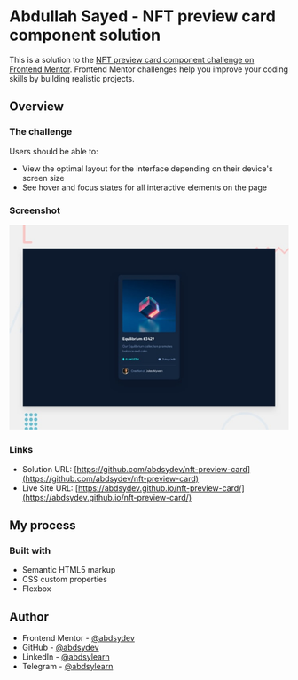 # Abdullah Sayed - NFT preview card component solution

This is a solution to the [NFT preview card component challenge on Frontend Mentor](https://www.frontendmentor.io/challenges/nft-preview-card-component-SbdUL_w0U). Frontend Mentor challenges help you improve your coding skills by building realistic projects. 

## Overview

### The challenge

Users should be able to:

- View the optimal layout for the interface depending on their device's screen size
- See hover and focus states for all interactive elements on the page

### Screenshot

![](/screenshot.jpg) 

### Links

- Solution URL: [https://github.com/abdsydev/nft-preview-card](https://github.com/abdsydev/nft-preview-card)
- Live Site URL: [https://abdsydev.github.io/nft-preview-card/](https://abdsydev.github.io/nft-preview-card/)

## My process

### Built with

- Semantic HTML5 markup
- CSS custom properties
- Flexbox

## Author

- Frontend Mentor - [@abdsydev](https://www.frontendmentor.io/profile/abdsydev)
- GitHub - [@abdsydev](https://github.com/abdsydev)
- LinkedIn - [@abdsylearn](https://www.linkedin.com/in/abdsydev/)
- Telegram - [@abdsylearn](https://t.me/abdsylearn)
